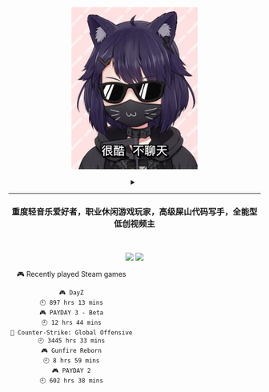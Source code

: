 <p align="center"><img src="./top.jpg" width="50%"/></p>
<details>
    <summary align="center"></summary>
    <p align="center">播放键</p>
</details>

---

<h3 align="center">重度轻音乐爱好者，职业休闲游戏玩家，高级屎山代码写手，全能型低创视频主</h3>
<br>

<p align="center">
  <a target="_blank" href="https://space.bilibili.com/3837681/"><img src="https://img.shields.io/badge/dynamic/json?style=flat-square&logo=bilibili&label=Bilibili&query=data.follower&url=https%3A%2F%2Fapi.bilibili.com%2Fx%2Frelation%2Fstat%3Fvmid%3D3837681%26jsonp%3Djsonp" /></a>
  <a target="_blank" href="https://steamcommunity.com/id/pisdoit"><img src="https://img.shields.io/badge/Steam-232361?logo=Steam&style=flat-square" /></a>
</p>

<div align="center" style="width: 50%">
    
<!-- steam-box start -->
🎮 Recently played Steam games
```text
🎮 DayZ                             🕘 897 hrs 13 mins
🎮 PAYDAY 3 - Beta                  🕘 12 hrs 44 mins
🔫 Counter-Strike: Global Offensive 🕘 3445 hrs 33 mins
🎮 Gunfire Reborn                   🕘 8 hrs 59 mins
🎮 PAYDAY 2                         🕘 602 hrs 38 mins
```
<!-- Powered by https://github.com/YouEclipse/steam-box . -->
<!-- steam-box end -->
    
</div>
